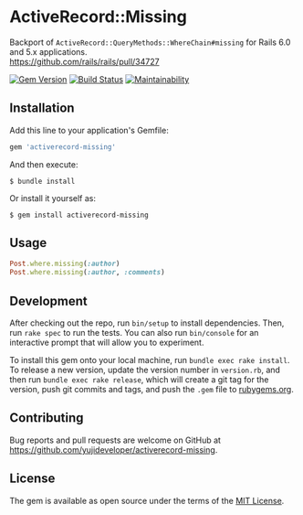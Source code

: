 # ActiveRecord::Missing

Backport of `ActiveRecord::QueryMethods::WhereChain#missing` for Rails 6.0 and 5.x applications.  
https://github.com/rails/rails/pull/34727

[![Gem Version](https://badge.fury.io/rb/activemodel-ip_address_validator.svg)](https://badge.fury.io/rb/activerecord-missing)
[![Build Status](https://travis-ci.com/yujideveloper/activerecord-missing.svg?branch=master)](https://travis-ci.com/yujideveloper/activerecord-missing)
[![Maintainability](https://api.codeclimate.com/v1/badges/d2c29bf85f80bd50a564/maintainability)](https://codeclimate.com/github/yujideveloper/activerecord-missing/maintainability)

## Installation

Add this line to your application's Gemfile:

```ruby
gem 'activerecord-missing'
```

And then execute:

    $ bundle install

Or install it yourself as:

    $ gem install activerecord-missing

## Usage

``` ruby
Post.where.missing(:author)
Post.where.missing(:author, :comments)
```

## Development

After checking out the repo, run `bin/setup` to install dependencies. Then, run `rake spec` to run the tests. You can also run `bin/console` for an interactive prompt that will allow you to experiment.

To install this gem onto your local machine, run `bundle exec rake install`. To release a new version, update the version number in `version.rb`, and then run `bundle exec rake release`, which will create a git tag for the version, push git commits and tags, and push the `.gem` file to [rubygems.org](https://rubygems.org).

## Contributing

Bug reports and pull requests are welcome on GitHub at https://github.com/yujideveloper/activerecord-missing.


## License

The gem is available as open source under the terms of the [MIT License](https://opensource.org/licenses/MIT).
